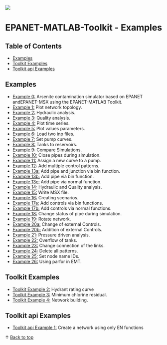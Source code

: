 <a href="http://www.kios.ucy.ac.cy"><img src="http://www.kios.ucy.ac.cy/templates/favourite/images/kios_logo_hover.png"/><a>


EPANET-MATLAB-Toolkit - Examples
==================================

## Table of Contents

- [Examples](#examples)
- [Toolkit Examples](#toolkit-examples)
- [Toolkit api Examples](#toolkit-api-examples)

## Examples
- [Example 0:](./EX0_CCWI2016_contamination_simulation.m) Arsenite contamination simulator based on EPANET andEPANET-MSX using the EPANET-MATLAB Toolkit.
- [Example 1:](./EX1_Plot_network_topology.m) Plot network topology. 
- [Example 2:](./EX2_Hydraulic_analysis.m) Hydraulic analysis. 
- [Example 3:](./EX3_Quality_analysis.m) Quality analysis. 
- [Example 4:](./EX4_Plot_time_series.m) Plot time series.
- [Example 5:](./EX5_Plot_values_parameters.m) Plot values parameters. 
- [Example 6:](./EX6_load_two_inp_files.m) Load two inp files.
- [Example 7:](./EX7_set_pump_curves.m) Set pump curves.
- [Example 8:](./EX8_tanks_to_reservoirs.m) Tanks to reservoirs.
- [Example 9:](./EX9_compare_simulations.m) Compare Simulations.
- [Example 10:](./EX10_close_pipes_during_sim.m) Close pipes during simulation.
- [Example 11:](./EX11_assing_new_curve_pump.m) Assign a new curve to a pump.
- [Example 12:](./EX12_add_multiple_controlpatterns_bin.m) Add multiple control patterns.
- [Example 13a:](./EX13a_add_cvpipe_junction.m) Add pipe and junction via bin function.
- [Example 13b:](./EX13b_add_cvpipe_bin.m) Add pipe via bin function.
- [Example 13c:](./EX13c_add_cvpipe.m) Add pipe via normal function.
- [Example 14:](./EX14_hydraulic_and_quality_analysis.m) Hydraulic and Quality analysis.
- [Example 15:](./EX15_write_msx_file.m) Write MSX file.
- [Example 16:](./EX16_create_multiple_scenarios.m) Creating scenarios.
- [Example 17a:](./EX17a_add_multiple_controls_pipestatus_bin.m) Add controls via bin functions.
- [Example 17b:](./EX17b_add_multiple_controls_pipestatus.m) Add controls via normal functions.
- [Example 18:](./EX18_change_status_pipes.m) Change status of pipe during simulation.
- [Example 19:](./EX19_rotate_network.m) Rotate network.
- [Example 20a:](./EX20a_external_controls.m) Change of external Controls.
- [Example 20b:](./EX20b_external_controls.m) Addition of external Controls.
- [Example 21:](./EX21_Pressure_driven_analysis_option.m) Pressure driven analysis.
- [Example 22:](./EX22_Overflow_option_for_tanks.m) Overflow of tanks.
- [Example 23:](./EX23_Change_connection_links.m) Change connection of the links.
- [Example 24:](./EX24_delete_all_patterns.m) Delete all patterns.
- [Example 25:](./EX25_set_node_name_ids.m) Set node name IDs.
- [Example 26:](./EX26_using_parfor.m) Using parfor in EMT.

## Toolkit Examples
- [Toolkit Example 2:](./Toolkit_EX2_Hydrant_rating_curve.m) Hydrant rating curve
- [Toolkit Example 3:](./Toolkit_EX3_Minimum_chlorine_residual.m) Minimum chlorine residual.
- [Toolkit Example 4:](./Toolkit_EX4_Network_Building.m) Network building.
## Toolkit api Examples
- [Toolkit api Example 1:](./Toolkit_api_EX1_using_EN_functions.m) Create a network using only EN functions
  
&uparrow; [Back to top](#table-of-contents)


